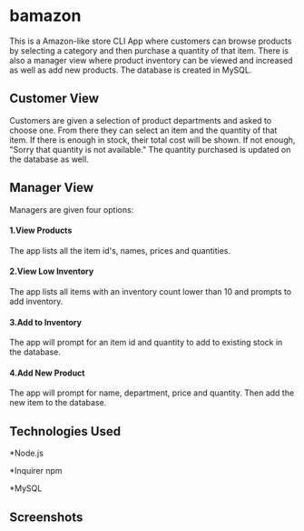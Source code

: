 # bamazon

This is a Amazon-like store CLI App where customers can browse products by selecting a category and then purchase a quantity of that item. There is also a manager view where product inventory can be viewed and increased as well as add new products. The database is created in MySQL.

## Customer View

Customers are given a selection of product departments and asked to choose one. From there they can select an item and the quantity of that item. If there is enough in stock, their total cost will be shown. If not enough, "Sorry that quantity is not available." The quantity purchased is updated on the database as well.

## Manager View

Managers are given four options:

#### 1.View Products

The app lists all the item id's, names, prices and quantities.

#### 2.View Low Inventory

The app lists all items with an inventory count lower than 10 and prompts to add inventory.

#### 3.Add to Inventory

The app will prompt for an item id and quantity to add to existing stock in the database.

#### 4.Add New Product

The app will prompt for name, department, price and quantity. Then add the new item to the database.

## Technologies Used

\*Node.js

\*Inquirer npm

\*MySQL

## Screenshots
